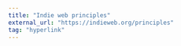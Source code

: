 ```yaml
---
title: "Indie web principles"
external_url: "https://indieweb.org/principles"
tag: "hyperlink"
---
```

